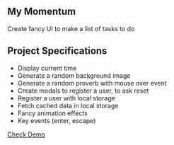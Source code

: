 ## My Momentum

Create fancy UI to make a list of tasks to do

## Project Specifications

- Display current time
- Generate a random background image
- Generate a random proverb with mouse over event
- Create modals to register a user, to ask reset
- Register a user with local storage
- Fetch cached data in local storage
- Fancy animation effects
- Key events (enter, escape)

[Check Demo](https://wwdbsh.github.io/vanilla-js-projects/projects/my-momentum/)